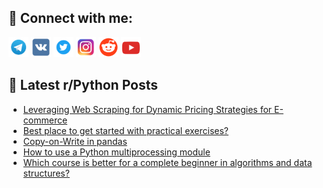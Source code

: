 ## 🔎 Connect with me:
[<img src="https://github.com/bullbesh/bullbesh/blob/main/images/Telegram.png" width="32" height="32" />](https://t.me/bullbesh)
[<img src="https://github.com/bullbesh/bullbesh/blob/main/images/VK.png" width="32" height="32" />](https://vk.com/bullbesh)
[<img src="https://github.com/bullbesh/bullbesh/blob/main/images/Twitter.png" width="32" height="32" />](https://twitter.com/bullbesh1)
[<img src="https://github.com/bullbesh/bullbesh/blob/main/images/Instagram.png" width="32" height="32" />](https://www.instagram.com/bullbesh)
[<img src="https://github.com/bullbesh/bullbesh/blob/main/images/Reddit.png" width="32" height="32" />](https://www.reddit.com/user/bullbesh)
[<img src="https://github.com/bullbesh/bullbesh/blob/main/images/YouTube.png" width="32" height="32" />](https://www.youtube.com/channel/UCtfjRs6uzgq5mfm8S06WTcg)

## 📕 Latest r/Python Posts
<!-- BLOG-POST-LIST:START -->
- [Leveraging Web Scraping for Dynamic Pricing Strategies for E-commerce](https://www.reddit.com/r/Python/comments/15nqk4w/leveraging_web_scraping_for_dynamic_pricing/)
- [Best place to get started with practical exercises?](https://www.reddit.com/r/Python/comments/15nqeqr/best_place_to_get_started_with_practical_exercises/)
- [Copy-on-Write in pandas](https://www.reddit.com/r/Python/comments/15nq4be/copyonwrite_in_pandas/)
- [How to use a Python multiprocessing module](https://www.reddit.com/r/Python/comments/15nnza0/how_to_use_a_python_multiprocessing_module/)
- [Which course is better for a complete beginner in algorithms and data structures?](https://www.reddit.com/r/Python/comments/15nmuq1/which_course_is_better_for_a_complete_beginner_in/)
<!-- BLOG-POST-LIST:END -->
